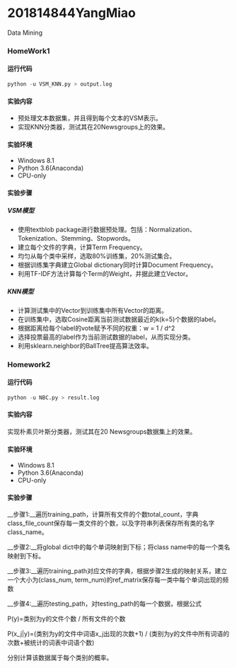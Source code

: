 # 201814844YangMiao
Data Mining

### HomeWork1

#### 运行代码

~~~python
python -u VSM_KNN.py > output.log
~~~

#### 实验内容

+ 预处理文本数据集，并且得到每个文本的VSM表示。
+ 实现KNN分类器，测试其在20Newsgroups上的效果。

#### 实验环境

- Windows 8.1
- Python 3.6(Anaconda)
- CPU-only

#### 实验步骤

##### VSM模型

+ 使用textblob package进行数据预处理。包括：Normalization、Tokenization、Stemming、Stopwords。
+ 建立每个文件的字典，计算Term Frequency。
+ 均匀从每个类中采样，选取80%训练集，20%测试集合。
+ 根据训练集字典建立Global dictionary同时计算Document Frequency。
+ 利用TF-IDF方法计算每个Term的Weight，并据此建立Vector。

##### KNN模型

+ 计算测试集中的Vector到训练集中所有Vector的距离。
+ 在训练集中，选取Cosine距离当前测试数据最近的k(k=5)个数据的label。
+ 根据距离给每个label的vote赋予不同的权重：w = 1 / d^2
+ 选择投票最高的label作为当前测试数据的label，从而实现分类。
+ 利用sklearn.neighbor的BallTree提高算法效率。



### Homework2

#### 运行代码

~~~python
python -u NBC.py > result.log
~~~

#### 实验内容

实现朴素贝叶斯分类器，测试其在20 Newsgroups数据集上的效果。

#### 实验环境

- Windows 8.1
- Python 3.6(Anaconda)
- CPU-only

#### 实验步骤

__步骤1:__遍历training_path，计算所有文件的个数total_count，字典 class_file_count保存每一类文件的个数，以及字符串列表保存所有类的名字class_name。

__步骤2:__将global dict中的每个单词映射到下标；将class name中的每一个类名映射到下标。

__步骤3:__遍历training_path对应文件的字典，根据步骤2生成的映射关系，建立一个大小为(class_num, term_num)的ref_matrix保存每一类中每个单词出现的频数

__步骤4:__遍历testing_path，对testing_path的每一个数据，根据公式

P(y)=类别为y的文件个数 / 所有文件的个数

P(x_j|y)=(类别为y的文件中词语x_j出现的次数+1) / (类别为y的文件中所有词语的次数+被统计的词表中词语个数)

分别计算该数据属于每个类别的概率。